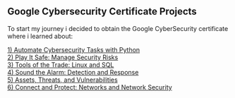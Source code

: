##  Google Cybersecurity Certificate Projects


To start my journey i decided to obtain the Google CyberSecurity certificate where i learned about:

[1) Automate Cybersecurity Tasks with Python](AutomateCybersecurityTaskswithPython.html)<br/>
[2) Play It Safe: Manage Security Risks]("PlayItSafeManageSecurityRisks.html")<br/>
[3) Tools of the Trade: Linux and SQL](ToolsoftheTradeLinuxandSQL.html)<br/>
[4) Sound the Alarm: Detection and Response]("SoundtheAlarmDetectionandResponse.html")<br/>
[5) Assets, Threats, and Vulnerabilities](Assets,Threats,andVulnerabilities.html)<br/>
[6) Connect and Protect: Networks and Network Security](NetworksandNetworkSecurity.html)<br/>

